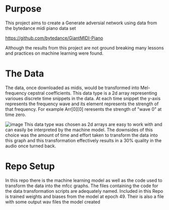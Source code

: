 # Purpose
This project aims to create a Generate adversial network using data from the bytedance midi piano data set

https://github.com/bytedance/GiantMIDI-Piano

Although the results from this project are not ground breaking many lessons and practices on machine learning were found.

# The Data
The data, once downloaded as midis, would be transformed into Mel-frequency cepstral coefficients. This data type is a 2d array representing varioues discrete time snippets in the data. At each time snippet the y-axis represents the frequency wave and its element represents the strength of that frequency. For example Arr[0][0] reresents the strength of "wave 0" at time zero.

![image](https://github.com/Brayden-Smith/TeamScheduler/blob/master/image_2024-11-09_181107507.png)
This data type was chosen as 2d arrays are easy to work with and can easily be interpreted by the machine model. 
The downsides of this choice was the amount of time and effort taken to transform the data into this graph and this transformation effectively results in a 30% quality in the audio once turned back.

# Repo Setup
In this repo there is the machine learning model as well as the code used to transform the data into the mfcc graphs. 
The files containing the code for the data transformation scripts are adequately named. Included in this Repo is trained weights and biases from the model at epoch 49.  Their is also a file with some output wav files the model created
